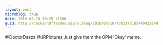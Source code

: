 ```yaml
---
layout: post
microblog: true
date: 2016-08-10 20:25 +1300
guid: http://JacksonOfTrades.micro.blog/2016/08/10/t763275185449422849.html
---
```

@DoctorDazza @JRPictures Just give them the OPM 'Okay' meme.
